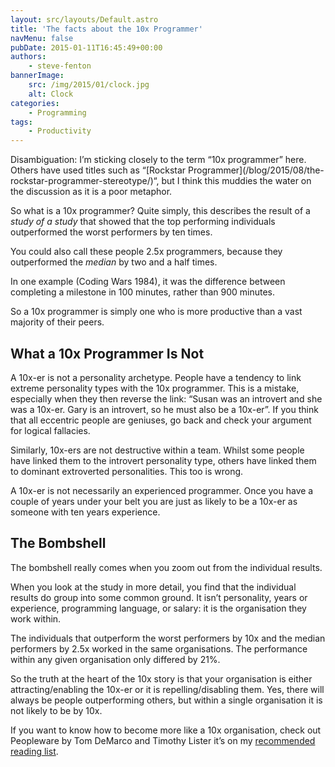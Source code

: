 ```yaml
---
layout: src/layouts/Default.astro
title: 'The facts about the 10x Programmer'
navMenu: false
pubDate: 2015-01-11T16:45:49+00:00
authors:
    - steve-fenton
bannerImage:
    src: /img/2015/01/clock.jpg
    alt: Clock
categories:
    - Programming
tags:
    - Productivity
---
```


Disambiguation: I’m sticking closely to the term “10x programmer” here. Others have used titles such as “[Rockstar Programmer]\(/blog/2015/08/the-rockstar-programmer-stereotype/)“, but I think this muddies the water on the discussion as it is a poor metaphor.

So what is a 10x programmer? Quite simply, this describes the result of a *study of a study* that showed that the top performing individuals outperformed the worst performers by ten times.

You could also call these people 2.5x programmers, because they outperformed the *median* by two and a half times.

In one example (Coding Wars 1984), it was the difference between completing a milestone in 100 minutes, rather than 900 minutes.

So a 10x programmer is simply one who is more productive than a vast majority of their peers.

## What a 10x Programmer Is Not

A 10x-er is not a personality archetype. People have a tendency to link extreme personality types with the 10x programmer. This is a mistake, especially when they then reverse the link: “Susan was an introvert and she was a 10x-er. Gary is an introvert, so he must also be a 10x-er”. If you think that all eccentric people are geniuses, go back and check your argument for logical fallacies.

Similarly, 10x-ers are not destructive within a team. Whilst some people have linked them to the introvert personality type, others have linked them to dominant extroverted personalities. This too is wrong.

A 10x-er is not necessarily an experienced programmer. Once you have a couple of years under your belt you are just as likely to be a 10x-er as someone with ten years experience.

## The Bombshell

The bombshell really comes when you zoom out from the individual results.

When you look at the study in more detail, you find that the individual results do group into some common ground. It isn’t personality, years or experience, programming language, or salary: it is the organisation they work within.

The individuals that outperform the worst performers by 10x and the median performers by 2.5x worked in the same organisations. The performance within any given organisation only differed by 21%.

So the truth at the heart of the 10x story is that your organisation is either attracting/enabling the 10x-er or it is repelling/disabling them. Yes, there will always be people outperforming others, but within a single organisation it is not likely to be by 10x.

If you want to know how to become more like a 10x organisation, check out Peopleware by Tom DeMarco and Timothy Lister it’s on my [recommended reading list](/about-me/recommended-reading/).